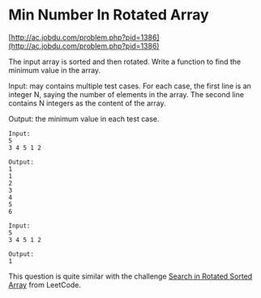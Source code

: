 # Min Number In Rotated Array

[http://ac.jobdu.com/problem.php?pid=1386](http://ac.jobdu.com/problem.php?pid=1386)

The input array is sorted and then rotated. Write a function to find the minimum value in the array.

Input: may contains multiple test cases. For each case, the first line is an integer N, saying the number of elements in the array. The second line contains  N integers as the content of the array.

Output: the minimum value in each test case.

	Input:
	5
	3 4 5 1 2

	Output:
	1
	1
	2
	3
	4
	5
	6

	Input:
	5
	3 4 5 1 2
	 
	Output:
	1

This question is quite similar with the challenge [Search in Rotated Sorted Array](https://codesays.com/2014/solution-to-search-in-rotated-sorted-array-ii-by-leetcode/) from LeetCode.
